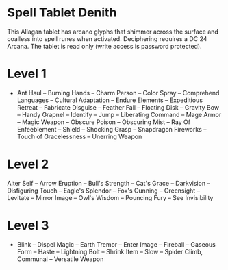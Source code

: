 # Spell Tablet Denith

This Allagan tablet has arcano glyphs that shimmer across the surface and coalless into spell runes when activated. Deciphering requires a DC 24 Arcana. The tablet is read only (write access is password protected).

# Level 1

- Ant Haul 
– Burning Hands 
– Charm Person 
– Color Spray 
– Comprehend Languages 
– Cultural Adaptation 
– Endure Elements 
– Expeditious Retreat 
– Fabricate Disguise 
– Feather Fall 
– Floating Disk 
– Gravity Bow 
– Handy Grapnel 
– Identify 
– Jump 
– Liberating Command 
– Mage Armor 
– Magic Weapon 
– Obscure Poison 
– Obscuring Mist 
– Ray Of Enfeeblement 
– Shield 
– Shocking Grasp 
– Snapdragon Fireworks 
– Touch of Gracelessness 
– Unerring Weapon

# Level 2

Alter Self 
– Arrow Eruption 
– Bull's Strength 
– Cat's Grace 
– Darkvision 
– Disfiguring Touch 
– Eagle's Splendor 
– Fox's Cunning 
– Greensight 
– Levitate 
– Mirror Image 
– Owl's Wisdom 
– Pouncing Fury 
– See Invisibility

# Level 3

- Blink 
– Dispel Magic 
– Earth Tremor 
– Enter Image 
– Fireball 
– Gaseous Form 
– Haste 
– Lightning Bolt 
– Shrink Item 
– Slow 
– Spider Climb, Communal 
– Versatile Weapon